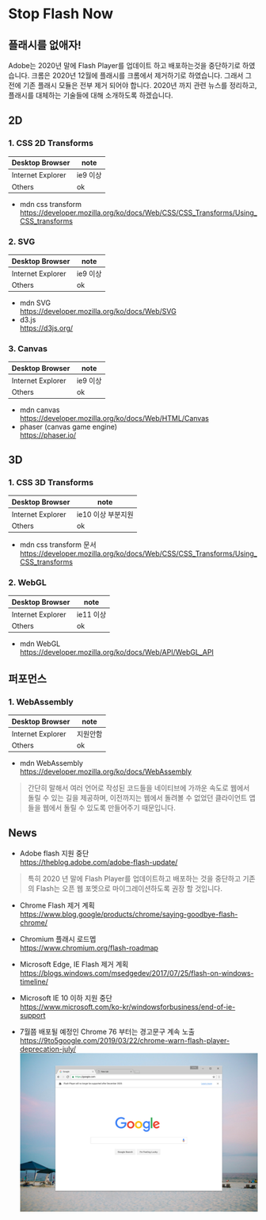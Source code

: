 # Stop Flash Now
## 플래시를 없애자!

Adobe는 2020년 말에 Flash Player를 업데이트 하고 배포하는것을 중단하기로 하였습니다. 크롬은 2020년 12월에 플래시를 크롬에서 제거하기로 하였습니다. 그래서 그전에 기존 플래시 모듈은 전부 제거 되어야 합니다. 2020년 까지 관련 뉴스를 정리하고, 플래시를 대체하는 기술들에 대해 소개하도록 하겠습니다.

## 2D

### 1. CSS 2D Transforms
|Desktop Browser  |note   |
|-----------------|-------|
|Internet Explorer|ie9 이상|
|Others           |ok   |

* mdn css transform   
https://developer.mozilla.org/ko/docs/Web/CSS/CSS_Transforms/Using_CSS_transforms

### 2. SVG
|Desktop Browser  |note   |
|-----------------|-------|
|Internet Explorer|ie9 이상|
|Others           |ok   |

* mdn SVG     
https://developer.mozilla.org/ko/docs/Web/SVG
* d3.js   
https://d3js.org/

### 3. Canvas
|Desktop Browser  |note   |
|-----------------|-------|
|Internet Explorer|ie9 이상|
|Others           |ok   |

* mdn canvas      
https://developer.mozilla.org/ko/docs/Web/HTML/Canvas
* phaser (canvas game engine)   
https://phaser.io/

## 3D

### 1. CSS 3D Transforms
|Desktop Browser  |note   |
|-----------------|-------|
|Internet Explorer|ie10 이상 부분지원|
|Others           |ok   |
* mdn css transform 문서   
https://developer.mozilla.org/ko/docs/Web/CSS/CSS_Transforms/Using_CSS_transforms

### 2. WebGL
|Desktop Browser  |note   |
|-----------------|-------|
|Internet Explorer|ie11 이상|
|Others           |ok   |
* mdn WebGL   
https://developer.mozilla.org/ko/docs/Web/API/WebGL_API


## 퍼포먼스
### 1. WebAssembly
|Desktop Browser  |note   |
|-----------------|-------|
|Internet Explorer|지원안함|
|Others           |ok   |
* mdn WebAssembly   
https://developer.mozilla.org/ko/docs/WebAssembly   
> 간단히 말해서 여러 언어로 작성된 코드들을 네이티브에 가까운 속도로 웹에서 돌릴 수 있는 길을 제공하며, 이전까지는 웹에서 돌려볼 수 없었던 클라이언트 앱들을 웹에서 돌릴 수 있도록 만들어주기 때문입니다.

## News
* Adobe flash 지원 중단   
https://theblog.adobe.com/adobe-flash-update/
> 특히 2020 년 말에 Flash Player를 업데이트하고 배포하는 것을 중단하고 기존의 Flash는 오픈 웹 포멧으로 마이그레이션하도록 권장 할 것입니다.

* Chrome Flash 제거 계획   
https://www.blog.google/products/chrome/saying-goodbye-flash-chrome/

* Chromium 플래시 로드멥   
https://www.chromium.org/flash-roadmap

* Microsoft Edge, IE Flash 제거 계획   
https://blogs.windows.com/msedgedev/2017/07/25/flash-on-windows-timeline/

* Microsoft IE 10 이하 지원 중단   
https://www.microsoft.com/ko-kr/windowsforbusiness/end-of-ie-support

* 7월쯤 배포될 예정인 Chrome 76 부터는 경고문구 계속 노출   
https://9to5google.com/2019/03/22/chrome-warn-flash-player-deprecation-july/
<img src="https://github.com/3794/stop-flash-now/blob/master/assets/chrome-flash-deprecation-warning.png"></img>


